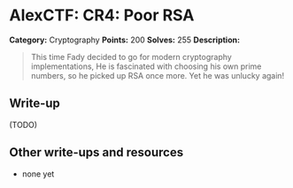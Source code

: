 # AlexCTF: CR4: Poor RSA

**Category:** Cryptography
**Points:** 200
**Solves:** 255
**Description:**

> This time Fady decided to go for modern cryptography implementations, He is
> fascinated with choosing his own prime numbers, so he picked up RSA once
> more. Yet he was unlucky again!

## Write-up

(TODO)

## Other write-ups and resources

 * none yet
